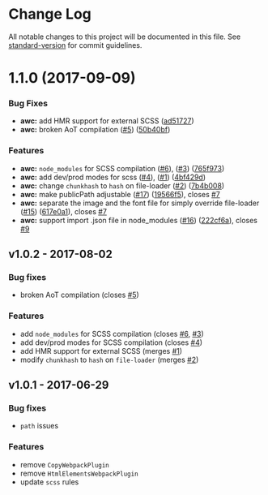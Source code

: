 # Change Log

All notable changes to this project will be documented in this file. See [standard-version](https://github.com/conventional-changelog/standard-version) for commit guidelines.

<a name="1.1.0"></a>
# 1.1.0 (2017-09-09)


### Bug Fixes

* **awc:** add HMR support for external SCSS ([ad51727](https://github.com/ng-seed/angular-webpack-config/commit/ad51727))
* **awc:** broken AoT compilation ([#5](https://github.com/ng-seed/angular-webpack-config/issues/5)) ([50b40bf](https://github.com/ng-seed/angular-webpack-config/commit/50b40bf))


### Features

* **awc:** `node_modules` for SCSS compilation ([#6](https://github.com/ng-seed/angular-webpack-config/issues/6)), ([#3](https://github.com/ng-seed/angular-webpack-config/issues/3)) ([765f973](https://github.com/ng-seed/angular-webpack-config/commit/765f973))
* **awc:** add dev/prod modes for scss ([#4](https://github.com/ng-seed/angular-webpack-config/issues/4)), ([#1](https://github.com/ng-seed/angular-webpack-config/issues/1)) ([4bf429d](https://github.com/ng-seed/angular-webpack-config/commit/4bf429d))
* **awc:** change `chunkhash` to `hash` on file-loader ([#2](https://github.com/ng-seed/angular-webpack-config/issues/2)) ([7b4b008](https://github.com/ng-seed/angular-webpack-config/commit/7b4b008))
* **awc:** make publicPath adjustable ([#17](https://github.com/ng-seed/angular-webpack-config/issues/17)) ([19566f5](https://github.com/ng-seed/angular-webpack-config/commit/19566f5)), closes [#7](https://github.com/ng-seed/angular-webpack-config/issues/7)
* **awc:** separate the image and the font file for simply override file-loader ([#15](https://github.com/ng-seed/angular-webpack-config/issues/15)) ([617e0a1](https://github.com/ng-seed/angular-webpack-config/commit/617e0a1)), closes [#7](https://github.com/ng-seed/angular-webpack-config/issues/7)
* **awc:** support import .json file in node_modules ([#16](https://github.com/ng-seed/angular-webpack-config/issues/16)) ([222cf6a](https://github.com/ng-seed/angular-webpack-config/commit/222cf6a)), closes [#9](https://github.com/ng-seed/angular-webpack-config/issues/9)



## v1.0.2 - 2017-08-02
### Bug fixes
- broken AoT compilation (closes [#5](https://github.com/ng-seed/angular-webpack-config/issues/5))

### Features
- add `node_modules` for SCSS compilation (closes [#6](https://github.com/ng-seed/angular-webpack-config/issues/6), [#3](https://github.com/ng-seed/angular-webpack-config/pull/3))
- add dev/prod modes for SCSS compilation (closes [#4](https://github.com/ng-seed/angular-webpack-config/issues/4))
- add HMR support for external SCSS (merges [#1](https://github.com/ng-seed/angular-webpack-config/pull/1))
- modify `chunkhash` to `hash` on `file-loader` (merges [#2](https://github.com/ng-seed/angular-webpack-config/pull/2))

## v1.0.1 - 2017-06-29
### Bug fixes
- `path` issues

### Features
- remove `CopyWebpackPlugin`
- remove `HtmlElementsWebpackPlugin`
- update `scss` rules
